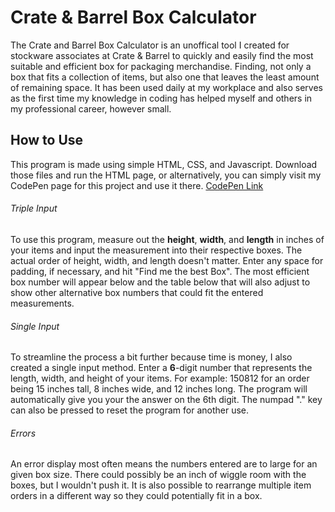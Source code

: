 # Crate & Barrel Box Calculator


The Crate and Barrel Box Calculator is an unoffical tool I created for stockware associates at Crate & Barrel to quickly and easily find the most suitable and efficient box for packaging merchandise. Finding, not only a box that fits a collection of items, but also one that leaves the least amount of remaining space. It has been used daily at my workplace and also serves as the first time my knowledge in coding has helped myself and others in my professional career, however small.


## How to Use

This program is made using simple HTML, CSS, and Javascript. Download those files and run the HTML page, or alternatively, you can simply visit my CodePen page for this project and use it there.
[CodePen Link](https://codepen.io/Everyone/full/rqgevR)


###### Triple Input
To use this program, measure out the **height**, **width**, and **length** in inches of your items and input the measurement into their respective boxes. The actual order of height, width, and length doesn't matter. Enter any space for padding, if necessary, and hit "Find me the best Box". The most efficient box number will appear below and the table below that will also adjust to show other alternative box numbers that could fit the entered measurements.

###### Single Input
To streamline the process a bit further because time is money, I also created a single input method. Enter a **6**-digit number that represents the length, width, and height of your items. For example: 150812 for an order being 15 inches tall, 8 inches wide, and 12 inches long. The program will automatically give you your the answer on the 6th digit. The numpad "." key can also be pressed to reset the program for another use.

###### Errors

An error display most often means the numbers entered are to large for an given box size. There could possibly be an inch of wiggle room with the boxes, but I wouldn't push it. It is also possible to rearrange multiple item orders in a different way so they could potentially fit in a box.